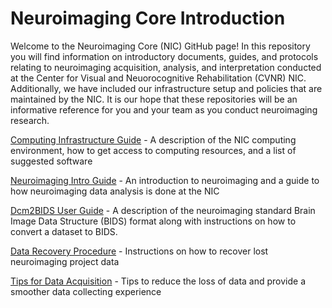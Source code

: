 # Neuroimaging Core Introduction

Welcome to the Neuroimaging Core (NIC) GitHub page! In this repository you will find information on introductory documents, guides, and protocols relating to neuroimaging acquisition, analysis, and interpretation conducted at the Center for Visual and Neuorocognitive Rehabilitation (CVNR) NIC. Additionally, we have included our infrastructure setup and policies that are maintained by the NIC. It is our hope that these repositories will be an informative reference for you and your team as you conduct neuroimaging research.

[Computing Infrastructure Guide](docs/Infrastructure_Guide.md) - A description of the NIC computing environment, how to get access to computing resources, and a list of suggested software

[Neuroimaging Intro Guide](docs/nic_intro_pre-processing_guide.md) - An introduction to neuroimaging and a guide to how neuroimaging data analysis is done at the NIC

[Dcm2BIDS User Guide](docs/dcm2bids_guide.md) - A description of the neuroimaging standard Brain Image Data Structure (BIDS) format along with instructions on how to convert a dataset to BIDS.

[Data Recovery Procedure](docs/Data_Recovery_Guide.md) - Instructions on how to recover lost neuroimaging project data

[Tips for Data Acquisition](docs/NIC_Tips_for_MRI_Acquisition.md) - Tips to reduce the loss of data and provide a smoother data collecting experience
